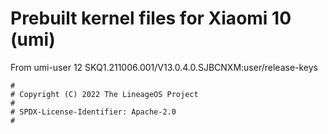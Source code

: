# Prebuilt kernel files for Xiaomi 10 (umi)

From umi-user 12 SKQ1.211006.001/V13.0.4.0.SJBCNXM:user/release-keys

```
#
# Copyright (C) 2022 The LineageOS Project
#
# SPDX-License-Identifier: Apache-2.0
#
```

